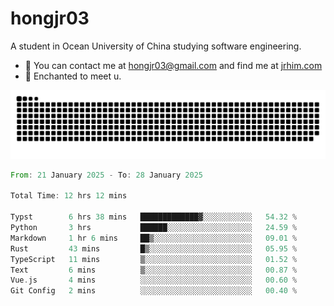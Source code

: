 # hongjr03

A student in Ocean University of China studying software engineering. 

- 📧 You can contact me at hongjr03@gmail.com and find me at [jrhim.com](https://jrhim.com/)
- 💜 Enchanted to meet u.

![snake_animation](https://raw.githubusercontent.com/hongjr03/hongjr03/output/github-contribution-grid-snake.svg)

<!--START_SECTION:waka-->

```rust
From: 21 January 2025 - To: 28 January 2025

Total Time: 12 hrs 12 mins

Typst        6 hrs 38 mins   █████████████▓░░░░░░░░░░░   54.32 %
Python       3 hrs           ██████░░░░░░░░░░░░░░░░░░░   24.59 %
Markdown     1 hr 6 mins     ██▒░░░░░░░░░░░░░░░░░░░░░░   09.01 %
Rust         43 mins         █▒░░░░░░░░░░░░░░░░░░░░░░░   05.95 %
TypeScript   11 mins         ▒░░░░░░░░░░░░░░░░░░░░░░░░   01.52 %
Text         6 mins          ▒░░░░░░░░░░░░░░░░░░░░░░░░   00.87 %
Vue.js       4 mins          ░░░░░░░░░░░░░░░░░░░░░░░░░   00.60 %
Git Config   2 mins          ░░░░░░░░░░░░░░░░░░░░░░░░░   00.40 %
```

<!--END_SECTION:waka-->
